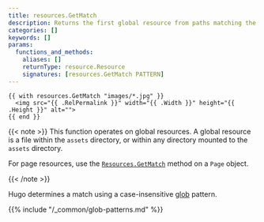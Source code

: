 ```yaml
---
title: resources.GetMatch
description: Returns the first global resource from paths matching the given glob pattern, or nil if none found.
categories: []
keywords: []
params:
  functions_and_methods:
    aliases: []
    returnType: resource.Resource
    signatures: [resources.GetMatch PATTERN]
---
```


```go-html-template
{{ with resources.GetMatch "images/*.jpg" }}
  <img src="{{ .RelPermalink }}" width="{{ .Width }}" height="{{ .Height }}" alt="">
{{ end }}
```

{{< note >}}
This function operates on global resources. A global resource is a file within the `assets` directory, or within any directory mounted to the `assets` directory.

For page resources, use the [`Resources.GetMatch`] method on a `Page` object.

[`Resources.GetMatch`]: /methods/page/resources/
{{< /note >}}

Hugo determines a match using a case-insensitive [glob](g) pattern.

{{% include "/_common/glob-patterns.md" %}}
